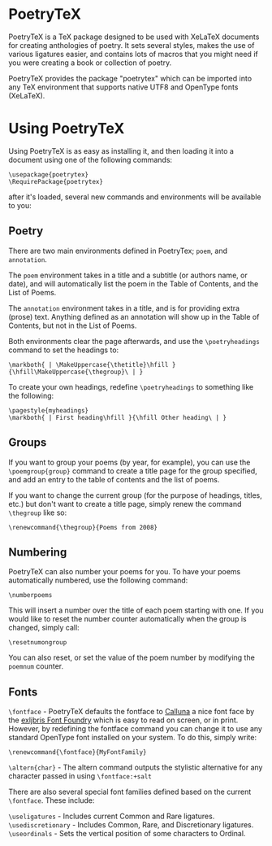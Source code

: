 # PoetryTeX
PoetryTeX is a TeX package designed to be used with XeLaTeX documents for creating anthologies of poetry.
It sets several styles, makes the use of various ligatures easier, and contains lots of macros that you might need if you were creating a book or collection of poetry.

PoetryTeX provides the package "poetrytex" which can be imported into any TeX environment that supports native UTF8 and OpenType fonts (XeLaTeX).

# Using PoetryTeX
Using PoetryTeX is as easy as installing it, and then loading it into a document using one of the following commands:

    \usepackage{poetrytex}
    \RequirePackage{poetrytex}
    
after it's loaded, several new commands and environments will be available to you:

## Poetry
There are two main environments defined in PoetryTex; `poem`, and `annotation`.

The `poem` environment takes in a title and a subtitle (or authors name, or date), and will automatically list the poem in the Table of Contents,
and the List of Poems.

The `annotation` environment takes in a title, and is for providing extra (prose) text.
Anything defined as an annotation will show up in the Table of Contents, but not in the List of Poems.

Both environments clear the page afterwards, and use the `\poetryheadings` command to set the headings
to:

	\markboth{ | \MakeUppercase{\thetitle}\hfill }{\hfill\MakeUppercase{\thegroup}\ | }
	
To create your own headings, redefine `\poetryheadings` to something like the following:

	\pagestyle{myheadings}
	\markboth{ | First heading\hfill }{\hfill Other heading\ | }

## Groups

If you want to group your poems (by year, for example), you can use the `\poemgroup{group}` command to create a title page
for the group specified, and add an entry to the table of contents and the list of poems.

If you want to change the current group (for the purpose of headings, titles, etc.) but don't want to create a title page,
simply renew the command `\thegroup` like so:

	\renewcommand{\thegroup}{Poems from 2008}

## Numbering

PoetryTeX can also number your poems for you. To have your poems automatically numbered, use the following command:

	\numberpoems

This will insert a number over the title of each poem starting with one. If you would like to reset the number counter automatically when the group is changed, simply call:

	\resetnumongroup

You can also reset, or set the value of the poem number by modifying the `poemnum` counter.

## Fonts
`\fontface` - PoetryTeX defaults the fontface to [Calluna](http://www.exljbris.com/calluna.html) a nice font face by the [exljbris Font Foundry](http://www.exljbris.com/) which is easy to read on screen, or in print.
However, by redefining the fontface command you can change it to use any standard OpenType font installed on your system.
To do this, simply write:

	\renewcommand{\fontface}{MyFontFamily}

`\altern{char}` - The altern command outputs the stylistic alternative for any character passed in using `\fontface:+salt`

There are also several special font families defined based on the current `\fontface`. These include:

`\useligatures` - Includes current Common and Rare ligatures.  
`\usediscretionary` - Includes Common, Rare, and Discretionary ligatures.  
`\useordinals` - Sets the vertical position of some characters to Ordinal.  